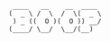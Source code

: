      ____   __    __  ____ 
	(  _ \ /  \  /  \(  _ \
	 ) _ ((  O )(  O )) __/
	(____/ \__/  \__/(__)  
